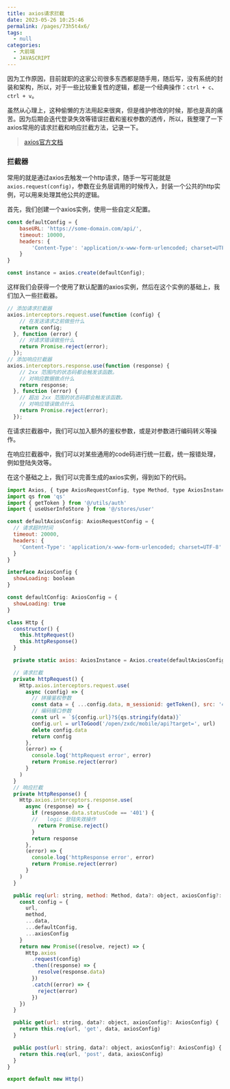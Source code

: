 ```yaml
---
title: axios请求拦截
date: 2023-05-26 10:25:46
permalink: /pages/73h5t4x6/
tags: 
  - null
categories: 
  - 大前端
  - JAVASCRIPT
---
```


因为工作原因，目前就职的这家公司很多东西都是随手用，随后写，没有系统的封装和架构，所以，对于一些比较重复性的逻辑，都是一个经典操作：`ctrl + c`、`ctrl + v`。

虽然从心理上，这种偷懒的方法用起来很爽，但是维护修改的时候，那也是真的痛苦。因为后期会迭代登录失效等错误拦截和鉴权参数的透传，所以，我整理了一下axios常用的请求拦截和响应拦截方法，记录一下。

> [axios官方文档](https://www.axios-http.cn/docs/instance)

<!-- @format -->
### 拦截器

常用的就是通过axios去触发一个http请求，随手一写可能就是`axios.request(config)`，参数在业务层调用的时候传入，封装一个公共的http实例，可以用来处理其他公共的逻辑。

首先，我们创建一个axios实例，使用一些自定义配置。

```js
const defaultConfig = {
    baseURL: 'https://some-domain.com/api/',
    timeout: 10000,
    headers: {
        'Content-Type': 'application/x-www-form-urlencoded; charset=UTF-8'
    }
}

const instance = axios.create(defaultConfig);
```

这样我们会获得一个使用了默认配置的axios实例，然后在这个实例的基础上，我们加入一些拦截器。

```js
// 添加请求拦截器
axios.interceptors.request.use(function (config) {
    // 在发送请求之前做些什么
    return config;
  }, function (error) {
    // 对请求错误做些什么
    return Promise.reject(error);
  });
// 添加响应拦截器
axios.interceptors.response.use(function (response) {
    // 2xx 范围内的状态码都会触发该函数。
    // 对响应数据做点什么
    return response;
  }, function (error) {
    // 超出 2xx 范围的状态码都会触发该函数。
    // 对响应错误做点什么
    return Promise.reject(error);
  });
```

在请求拦截器中，我们可以加入额外的鉴权参数，或是对参数进行编码转义等操作。

在响应拦截器中，我们可以对某些通用的code码进行统一拦截，统一报错处理，例如登陆失效等。

在这个基础之上，我们可以完善生成的axios实例，得到如下的代码。

```js
import Axios, { type AxiosRequestConfig, type Method, type AxiosInstance } from 'axios'
import qs from 'qs'
import { getToken } from '@/utils/auth'
import { useUserInfoStore } from '@/stores/user'

const defaultAxiosConfig: AxiosRequestConfig = {
  // 请求超时时间
  timeout: 20000,
  headers: {
    'Content-Type': 'application/x-www-form-urlencoded; charset=UTF-8'
  }
}

interface AxiosConfig {
  showLoading: boolean
}

const defaultConfig: AxiosConfig = {
  showLoading: true
}

class Http {
  constructor() {
    this.httpRequest()
    this.httpResponse()
  }

  private static axios: AxiosInstance = Axios.create(defaultAxiosConfig)

  // 请求拦截
  private httpRequest() {
    Http.axios.interceptors.request.use(
      async (config) => {
        // 拼接鉴权参数
        const data = { ...config.data, m_sessionid: getToken(), src: '4da_mobile' }
        // 编码接口参数
        const url = `${config.url}?${qs.stringify(data)}`
        config.url = urlToGood('/open/zxdc/mobile/api?target=', url)
        delete config.data
        return config
      },
      (error) => {
        console.log('httpRequest error', error)
        return Promise.reject(error)
      }
    )
  }
  // 响应拦截
  private httpResponse() {
    Http.axios.interceptors.response.use(
      async (response) => {
        if (response.data.statusCode == '401') {
        //   logic 登陆失效操作
          return Promise.reject()
        }
        return response
      },
      (error) => {
        console.log('httpResponse error', error)
        return Promise.reject(error)
      }
    )
  }

  public req(url: string, method: Method, data?: object, axiosConfig?: AxiosConfig) {
    const config = {
      url,
      method,
      ...data,
      ...defaultConfig,
      ...axiosConfig
    }
    return new Promise((resolve, reject) => {
      Http.axios
        .request(config)
        .then((response) => {
          resolve(response.data)
        })
        .catch((error) => {
          reject(error)
        })
    })
  }

  public get(url: string, data?: object, axiosConfig?: AxiosConfig) {
    return this.req(url, 'get', data, axiosConfig)
  }

  public post(url: string, data?: object, axiosConfig?: AxiosConfig) {
    return this.req(url, 'post', data, axiosConfig)
  }
}

export default new Http()

```
